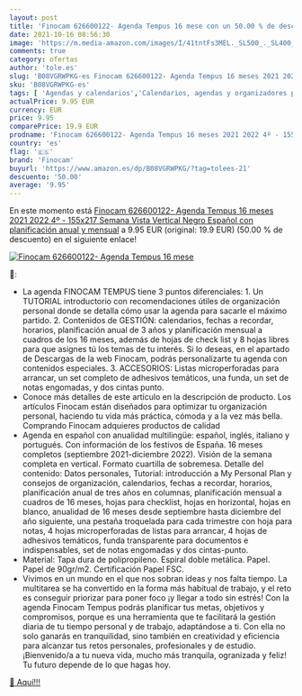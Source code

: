```yaml
---
layout: post
title: 'Finocam 626600122- Agenda Tempus 16 mese con un 50.00 % de descuento'
date: 2021-10-16 08:56:30
image: 'https://m.media-amazon.com/images/I/41tntFs3MEL._SL500_._SL400_.jpg'
comments: true
category: ofertas
author: 'tole.es'
slug: 'B08VGRWPKG-es Finocam 626600122- Agenda Tempus 16 meses 2021 2022 4º -...'
sku: 'B08VGRWPKG-es'
tags: [ 'Agendas y calendarios','Calendarios, agendas y organizadores personales','Oficina y papelería','finocam', ]
actualPrice: 9.95 EUR
currency: EUR
price: 9.95
comparePrice: 19.9 EUR
prodname: 'Finocam 626600122- Agenda Tempus 16 meses 2021 2022 4º - 155x217 Semana Vista Vertical Negro Español con planificación anual y mensual'
country: 'es'
flag: '🇪🇸'
brand: 'Finocam'
buyurl: 'https://www.amazon.es/dp/B08VGRWPKG/?tag=tolees-21'
descuento: '50.00'
average: '9.95'
---
```


En este momento está [Finocam 626600122- Agenda Tempus 16 meses 2021 2022 4º - 155x217 Semana Vista Vertical Negro Español con planificación anual y mensual](https://www.amazon.es/dp/B08VGRWPKG/?tag=tolees-21) a 9.95 EUR (original: 19.9 EUR) (50.00 %  de descuento) en el siguiente enlace!

[![Finocam 626600122- Agenda Tempus 16 mese](https://m.media-amazon.com/images/I/41tntFs3MEL._SL500_._SL400_.jpg)](https://www.amazon.es/dp/B08VGRWPKG/?tag=tolees-21)

🔎:

- La agenda FINOCAM TEMPUS tiene 3 puntos diferenciales: 1. Un TUTORIAL introductorio con recomendaciones útiles de organización personal donde se detalla cómo usar la agenda para sacarle el máximo partido. 2. Contenidos de GESTIÓN: calendarios, fechas a recordar, horarios, planificación anual de 3 años y planificación mensual a cuadros de los 16 meses, además de hojas de check list y 8 hojas libres para que asignes tú los temas de tu interés. Si lo deseas, en el apartado de Descargas de la web Finocam, podrás personalizarte tu agenda con contenidos especiales. 3. ACCESORIOS: Listas microperforadas para arrancar, un set completo de adhesivos temáticos, una funda, un set de notas engomadas, y dos cintas punto.
- Conoce más detalles de este artículo en la descripción de producto. Los artículos Finocam están diseñados para optimizar tu organización personal, haciendo tu vida más práctica, cómoda y a la vez más bella. Comprando Finocam adquieres productos de calidad
- Agenda en español con anualidad multilingüe: español, inglés, italiano y portugués. Con información de los festivos de España. 16 meses completos (septiembre 2021-diciembre 2022). Visión de la semana completa en vertical. Formato cuartilla de sobremesa. Detalle del contenido: Datos personales, Tutorial: introducción a My Personal Plan y consejos de organización, calendarios, fechas a recordar, horarios, planificación anual de tres años en columnas, planificación mensual a cuadros de 16 meses, hojas para checklist, hojas en horizontal, hojas en blanco, anualidad de 16 meses desde septiembre hasta diciembre del año siguiente, una pestaña troquelada para cada trimestre con hoja para notas, 4 hojas microperforadas de listas para arrancar, 4 hojas de adhesivos temáticos, funda transparente para documentos e indispensables, set de notas engomadas y dos cintas-punto.
- Material: Tapa dura de polipropileno. Espiral doble metálica. Papel. Papel de 90gr/m2. Certificación Papel FSC.
- Vivimos en un mundo en el que nos sobran ideas y nos falta tiempo. La multitarea se ha convertido en la forma más habitual de trabajo, y el reto es conseguir priorizar para poner foco ¡y llegar a todo sin estrés! Con la agenda Finocam Tempus podrás planificar tus metas, objetivos y compromisos, porque es una herramienta que te facilitará la gestión diaria de tu tiempo personal y de trabajo, adaptándose a ti. Con ella no solo ganarás en tranquilidad, sino también en creatividad y eficiencia para alcanzar tus retos personales, profesionales y de estudio. ¡Bienvenido/a a tu nueva vida, mucho más tranquila, ogranizada y feliz! Tu futuro depende de lo que hagas hoy.

[🛒 Aquí!!!](https://www.amazon.es/dp/B08VGRWPKG/?tag=tolees-21)
